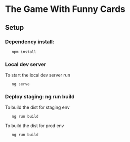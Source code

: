 # The Game With Funny Cards

## Setup

### Dependency install: 
```
   npm install
```
### Local dev server

To start the local dev server run
```
   ng serve
```
### Deploy staging: ng run build
To build the dist for staging env
```
   ng run build
```
To build the dist for prod env
```
   ng run build
```
